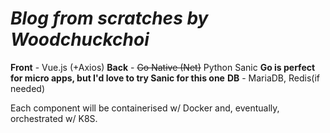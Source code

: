 # *Blog from scratches by Woodchuckchoi*

**Front** - Vue.js (+Axios)
**Back** - ~~Go Native (Net)~~ Python Sanic **Go is perfect for micro apps, but I'd love to try Sanic for this one**
**DB** - MariaDB, Redis(if needed)

Each component will be containerised w/ Docker and, eventually, orchestrated w/ K8S.
